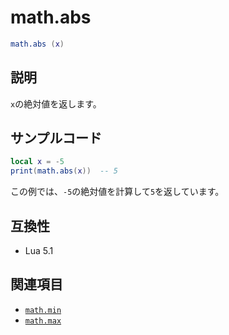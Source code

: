 # math.abs

```lua
math.abs (x)
```

## 説明

`x`の絶対値を返します。

## サンプルコード

```lua
local x = -5
print(math.abs(x))  -- 5
```

この例では、`-5`の絶対値を計算して`5`を返しています。

## 互換性

- Lua 5.1

## 関連項目

- [`math.min`](min.md)
- [`math.max`](max.md)